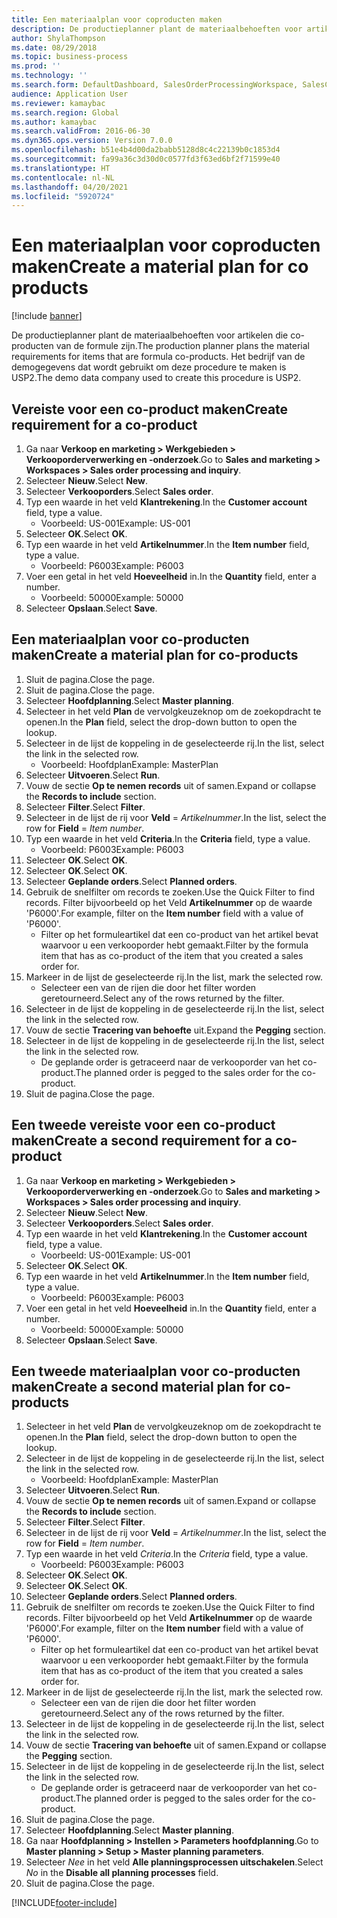 ```yaml
---
title: Een materiaalplan voor coproducten maken
description: De productieplanner plant de materiaalbehoeften voor artikelen die co-producten van de formule zijn.
author: ShylaThompson
ms.date: 08/29/2018
ms.topic: business-process
ms.prod: ''
ms.technology: ''
ms.search.form: DefaultDashboard, SalesOrderProcessingWorkspace, SalesCreateOrder, SalesTable, ReqCreatePlanWorkspace, ReqTransPlanCard, SysQueryForm, ReqTransPo
audience: Application User
ms.reviewer: kamaybac
ms.search.region: Global
ms.author: kamaybac
ms.search.validFrom: 2016-06-30
ms.dyn365.ops.version: Version 7.0.0
ms.openlocfilehash: b51e4b4d00da2babb5128d8c4c22139b0c1853d4
ms.sourcegitcommit: fa99a36c3d30d0c0577fd3f63ed6bf2f71599e40
ms.translationtype: HT
ms.contentlocale: nl-NL
ms.lasthandoff: 04/20/2021
ms.locfileid: "5920724"
---
```

# <a name="create-a-material-plan-for-co-products"></a><span data-ttu-id="558dd-103">Een materiaalplan voor coproducten maken</span><span class="sxs-lookup"><span data-stu-id="558dd-103">Create a material plan for co products</span></span>

[!include [banner](../../includes/banner.md)]

<span data-ttu-id="558dd-104">De productieplanner plant de materiaalbehoeften voor artikelen die co-producten van de formule zijn.</span><span class="sxs-lookup"><span data-stu-id="558dd-104">The production planner plans the material requirements for items that are formula co-products.</span></span> <span data-ttu-id="558dd-105">Het bedrijf van de demogegevens dat wordt gebruikt om deze procedure te maken is USP2.</span><span class="sxs-lookup"><span data-stu-id="558dd-105">The demo data company used to create this procedure is USP2.</span></span>

## <a name="create-requirement-for-a-co-product"></a><span data-ttu-id="558dd-106">Vereiste voor een co-product maken</span><span class="sxs-lookup"><span data-stu-id="558dd-106">Create requirement for a co-product</span></span>

1. <span data-ttu-id="558dd-107">Ga naar **Verkoop en marketing \> Werkgebieden \> Verkooporderverwerking en -onderzoek**.</span><span class="sxs-lookup"><span data-stu-id="558dd-107">Go to **Sales and marketing \> Workspaces \> Sales order processing and inquiry**.</span></span>
1. <span data-ttu-id="558dd-108">Selecteer **Nieuw**.</span><span class="sxs-lookup"><span data-stu-id="558dd-108">Select **New**.</span></span>
1. <span data-ttu-id="558dd-109">Selecteer **Verkooporders**.</span><span class="sxs-lookup"><span data-stu-id="558dd-109">Select **Sales order**.</span></span>
1. <span data-ttu-id="558dd-110">Typ een waarde in het veld **Klantrekening**.</span><span class="sxs-lookup"><span data-stu-id="558dd-110">In the **Customer account** field, type a value.</span></span>
    * <span data-ttu-id="558dd-111">Voorbeeld: US-001</span><span class="sxs-lookup"><span data-stu-id="558dd-111">Example: US-001</span></span>  
1. <span data-ttu-id="558dd-112">Selecteer **OK**.</span><span class="sxs-lookup"><span data-stu-id="558dd-112">Select **OK**.</span></span>
1. <span data-ttu-id="558dd-113">Typ een waarde in het veld **Artikelnummer**.</span><span class="sxs-lookup"><span data-stu-id="558dd-113">In the **Item number** field, type a value.</span></span>
    * <span data-ttu-id="558dd-114">Voorbeeld: P6003</span><span class="sxs-lookup"><span data-stu-id="558dd-114">Example: P6003</span></span>  
1. <span data-ttu-id="558dd-115">Voer een getal in het veld **Hoeveelheid** in.</span><span class="sxs-lookup"><span data-stu-id="558dd-115">In the **Quantity** field, enter a number.</span></span>
    * <span data-ttu-id="558dd-116">Voorbeeld: 50000</span><span class="sxs-lookup"><span data-stu-id="558dd-116">Example: 50000</span></span>  
1. <span data-ttu-id="558dd-117">Selecteer **Opslaan**.</span><span class="sxs-lookup"><span data-stu-id="558dd-117">Select **Save**.</span></span>

## <a name="create-a-material-plan-for-co-products"></a><span data-ttu-id="558dd-118">Een materiaalplan voor co-producten maken</span><span class="sxs-lookup"><span data-stu-id="558dd-118">Create a material plan for co-products</span></span>

1. <span data-ttu-id="558dd-119">Sluit de pagina.</span><span class="sxs-lookup"><span data-stu-id="558dd-119">Close the page.</span></span>
1. <span data-ttu-id="558dd-120">Sluit de pagina.</span><span class="sxs-lookup"><span data-stu-id="558dd-120">Close the page.</span></span>
1. <span data-ttu-id="558dd-121">Selecteer **Hoofdplanning**.</span><span class="sxs-lookup"><span data-stu-id="558dd-121">Select **Master planning**.</span></span>
1. <span data-ttu-id="558dd-122">Selecteer in het veld **Plan** de vervolgkeuzeknop om de zoekopdracht te openen.</span><span class="sxs-lookup"><span data-stu-id="558dd-122">In the **Plan** field, select the drop-down button to open the lookup.</span></span>
1. <span data-ttu-id="558dd-123">Selecteer in de lijst de koppeling in de geselecteerde rij.</span><span class="sxs-lookup"><span data-stu-id="558dd-123">In the list, select the link in the selected row.</span></span>
    * <span data-ttu-id="558dd-124">Voorbeeld: Hoofdplan</span><span class="sxs-lookup"><span data-stu-id="558dd-124">Example: MasterPlan</span></span>  
1. <span data-ttu-id="558dd-125">Selecteer **Uitvoeren**.</span><span class="sxs-lookup"><span data-stu-id="558dd-125">Select **Run**.</span></span>
1. <span data-ttu-id="558dd-126">Vouw de sectie **Op te nemen records** uit of samen.</span><span class="sxs-lookup"><span data-stu-id="558dd-126">Expand or collapse the **Records to include** section.</span></span>
1. <span data-ttu-id="558dd-127">Selecteer **Filter**.</span><span class="sxs-lookup"><span data-stu-id="558dd-127">Select **Filter**.</span></span>
1. <span data-ttu-id="558dd-128">Selecteer in de lijst de rij voor **Veld** = *Artikelnummer*.</span><span class="sxs-lookup"><span data-stu-id="558dd-128">In the list, select the row for **Field** = *Item number*.</span></span>
1. <span data-ttu-id="558dd-129">Typ een waarde in het veld **Criteria**.</span><span class="sxs-lookup"><span data-stu-id="558dd-129">In the **Criteria** field, type a value.</span></span>
    * <span data-ttu-id="558dd-130">Voorbeeld: P6003</span><span class="sxs-lookup"><span data-stu-id="558dd-130">Example: P6003</span></span>  
1. <span data-ttu-id="558dd-131">Selecteer **OK**.</span><span class="sxs-lookup"><span data-stu-id="558dd-131">Select **OK**.</span></span>
1. <span data-ttu-id="558dd-132">Selecteer **OK**.</span><span class="sxs-lookup"><span data-stu-id="558dd-132">Select **OK**.</span></span>
1. <span data-ttu-id="558dd-133">Selecteer **Geplande orders**.</span><span class="sxs-lookup"><span data-stu-id="558dd-133">Select **Planned orders**.</span></span>
1. <span data-ttu-id="558dd-134">Gebruik de snelfilter om records te zoeken.</span><span class="sxs-lookup"><span data-stu-id="558dd-134">Use the Quick Filter to find records.</span></span> <span data-ttu-id="558dd-135">Filter bijvoorbeeld op het Veld **Artikelnummer** op de waarde 'P6000'.</span><span class="sxs-lookup"><span data-stu-id="558dd-135">For example, filter on the **Item number** field with a value of 'P6000'.</span></span>
    * <span data-ttu-id="558dd-136">Filter op het formuleartikel dat een co-product van het artikel bevat waarvoor u een verkooporder hebt gemaakt.</span><span class="sxs-lookup"><span data-stu-id="558dd-136">Filter by the formula item that has as co-product of the item that you created a sales order for.</span></span>  
1. <span data-ttu-id="558dd-137">Markeer in de lijst de geselecteerde rij.</span><span class="sxs-lookup"><span data-stu-id="558dd-137">In the list, mark the selected row.</span></span>
    * <span data-ttu-id="558dd-138">Selecteer een van de rijen die door het filter worden geretourneerd.</span><span class="sxs-lookup"><span data-stu-id="558dd-138">Select any of the rows returned by the filter.</span></span>  
1. <span data-ttu-id="558dd-139">Selecteer in de lijst de koppeling in de geselecteerde rij.</span><span class="sxs-lookup"><span data-stu-id="558dd-139">In the list, select the link in the selected row.</span></span>
1. <span data-ttu-id="558dd-140">Vouw de sectie **Tracering van behoefte** uit.</span><span class="sxs-lookup"><span data-stu-id="558dd-140">Expand the **Pegging** section.</span></span>
1. <span data-ttu-id="558dd-141">Selecteer in de lijst de koppeling in de geselecteerde rij.</span><span class="sxs-lookup"><span data-stu-id="558dd-141">In the list, select the link in the selected row.</span></span>
    * <span data-ttu-id="558dd-142">De geplande order is getraceerd naar de verkooporder van het co-product.</span><span class="sxs-lookup"><span data-stu-id="558dd-142">The planned order is pegged to the sales order for the co-product.</span></span>  
1. <span data-ttu-id="558dd-143">Sluit de pagina.</span><span class="sxs-lookup"><span data-stu-id="558dd-143">Close the page.</span></span>

## <a name="create-a-second-requirement-for-a-co-product"></a><span data-ttu-id="558dd-144">Een tweede vereiste voor een co-product maken</span><span class="sxs-lookup"><span data-stu-id="558dd-144">Create a second requirement for a co-product</span></span>

1. <span data-ttu-id="558dd-145">Ga naar **Verkoop en marketing \> Werkgebieden \> Verkooporderverwerking en -onderzoek**.</span><span class="sxs-lookup"><span data-stu-id="558dd-145">Go to **Sales and marketing \> Workspaces \> Sales order processing and inquiry**.</span></span>
1. <span data-ttu-id="558dd-146">Selecteer **Nieuw**.</span><span class="sxs-lookup"><span data-stu-id="558dd-146">Select **New**.</span></span>
1. <span data-ttu-id="558dd-147">Selecteer **Verkooporders**.</span><span class="sxs-lookup"><span data-stu-id="558dd-147">Select **Sales order**.</span></span>
1. <span data-ttu-id="558dd-148">Typ een waarde in het veld **Klantrekening**.</span><span class="sxs-lookup"><span data-stu-id="558dd-148">In the **Customer account** field, type a value.</span></span>
    * <span data-ttu-id="558dd-149">Voorbeeld: US-001</span><span class="sxs-lookup"><span data-stu-id="558dd-149">Example: US-001</span></span>  
1. <span data-ttu-id="558dd-150">Selecteer **OK**.</span><span class="sxs-lookup"><span data-stu-id="558dd-150">Select **OK**.</span></span>
1. <span data-ttu-id="558dd-151">Typ een waarde in het veld **Artikelnummer**.</span><span class="sxs-lookup"><span data-stu-id="558dd-151">In the **Item number** field, type a value.</span></span>
    * <span data-ttu-id="558dd-152">Voorbeeld: P6003</span><span class="sxs-lookup"><span data-stu-id="558dd-152">Example: P6003</span></span>  
1. <span data-ttu-id="558dd-153">Voer een getal in het veld **Hoeveelheid** in.</span><span class="sxs-lookup"><span data-stu-id="558dd-153">In the **Quantity** field, enter a number.</span></span>
    * <span data-ttu-id="558dd-154">Voorbeeld: 50000</span><span class="sxs-lookup"><span data-stu-id="558dd-154">Example: 50000</span></span>  
1. <span data-ttu-id="558dd-155">Selecteer **Opslaan**.</span><span class="sxs-lookup"><span data-stu-id="558dd-155">Select **Save**.</span></span>

## <a name="create-a-second-material-plan-for-co-products"></a><span data-ttu-id="558dd-156">Een tweede materiaalplan voor co-producten maken</span><span class="sxs-lookup"><span data-stu-id="558dd-156">Create a second material plan for co-products</span></span>

1. <span data-ttu-id="558dd-157">Selecteer in het veld **Plan** de vervolgkeuzeknop om de zoekopdracht te openen.</span><span class="sxs-lookup"><span data-stu-id="558dd-157">In the **Plan** field, select the drop-down button to open the lookup.</span></span>
2. <span data-ttu-id="558dd-158">Selecteer in de lijst de koppeling in de geselecteerde rij.</span><span class="sxs-lookup"><span data-stu-id="558dd-158">In the list, select the link in the selected row.</span></span>
    * <span data-ttu-id="558dd-159">Voorbeeld: Hoofdplan</span><span class="sxs-lookup"><span data-stu-id="558dd-159">Example: MasterPlan</span></span>  
3. <span data-ttu-id="558dd-160">Selecteer **Uitvoeren**.</span><span class="sxs-lookup"><span data-stu-id="558dd-160">Select **Run**.</span></span>
4. <span data-ttu-id="558dd-161">Vouw de sectie **Op te nemen records** uit of samen.</span><span class="sxs-lookup"><span data-stu-id="558dd-161">Expand or collapse the **Records to include** section.</span></span>
5. <span data-ttu-id="558dd-162">Selecteer **Filter**.</span><span class="sxs-lookup"><span data-stu-id="558dd-162">Select **Filter**.</span></span>
6. <span data-ttu-id="558dd-163">Selecteer in de lijst de rij voor **Veld** = *Artikelnummer*.</span><span class="sxs-lookup"><span data-stu-id="558dd-163">In the list, select the row for **Field** = *Item number*.</span></span>
7. <span data-ttu-id="558dd-164">Typ een waarde in het veld *Criteria*.</span><span class="sxs-lookup"><span data-stu-id="558dd-164">In the *Criteria* field, type a value.</span></span>
    * <span data-ttu-id="558dd-165">Voorbeeld: P6003</span><span class="sxs-lookup"><span data-stu-id="558dd-165">Example: P6003</span></span>  
8. <span data-ttu-id="558dd-166">Selecteer **OK**.</span><span class="sxs-lookup"><span data-stu-id="558dd-166">Select **OK**.</span></span>
9. <span data-ttu-id="558dd-167">Selecteer **OK**.</span><span class="sxs-lookup"><span data-stu-id="558dd-167">Select **OK**.</span></span>
10. <span data-ttu-id="558dd-168">Selecteer **Geplande orders**.</span><span class="sxs-lookup"><span data-stu-id="558dd-168">Select **Planned orders**.</span></span>
11. <span data-ttu-id="558dd-169">Gebruik de snelfilter om records te zoeken.</span><span class="sxs-lookup"><span data-stu-id="558dd-169">Use the Quick Filter to find records.</span></span> <span data-ttu-id="558dd-170">Filter bijvoorbeeld op het Veld **Artikelnummer** op de waarde 'P6000'.</span><span class="sxs-lookup"><span data-stu-id="558dd-170">For example, filter on the **Item number** field with a value of 'P6000'.</span></span>
    * <span data-ttu-id="558dd-171">Filter op het formuleartikel dat een co-product van het artikel bevat waarvoor u een verkooporder hebt gemaakt.</span><span class="sxs-lookup"><span data-stu-id="558dd-171">Filter by the formula item that has as co-product of the item that you created a sales order for.</span></span>  
12. <span data-ttu-id="558dd-172">Markeer in de lijst de geselecteerde rij.</span><span class="sxs-lookup"><span data-stu-id="558dd-172">In the list, mark the selected row.</span></span>
    * <span data-ttu-id="558dd-173">Selecteer een van de rijen die door het filter worden geretourneerd.</span><span class="sxs-lookup"><span data-stu-id="558dd-173">Select any of the rows returned by the filter.</span></span>  
13. <span data-ttu-id="558dd-174">Selecteer in de lijst de koppeling in de geselecteerde rij.</span><span class="sxs-lookup"><span data-stu-id="558dd-174">In the list, select the link in the selected row.</span></span>
14. <span data-ttu-id="558dd-175">Vouw de sectie **Tracering van behoefte** uit of samen.</span><span class="sxs-lookup"><span data-stu-id="558dd-175">Expand or collapse the **Pegging** section.</span></span>
15. <span data-ttu-id="558dd-176">Selecteer in de lijst de koppeling in de geselecteerde rij.</span><span class="sxs-lookup"><span data-stu-id="558dd-176">In the list, select the link in the selected row.</span></span>
    * <span data-ttu-id="558dd-177">De geplande order is getraceerd naar de verkooporder van het co-product.</span><span class="sxs-lookup"><span data-stu-id="558dd-177">The planned order is pegged to the sales order for the co-product.</span></span>  
16. <span data-ttu-id="558dd-178">Sluit de pagina.</span><span class="sxs-lookup"><span data-stu-id="558dd-178">Close the page.</span></span>
17. <span data-ttu-id="558dd-179">Selecteer **Hoofdplanning**.</span><span class="sxs-lookup"><span data-stu-id="558dd-179">Select **Master planning**.</span></span>
18. <span data-ttu-id="558dd-180">Ga naar **Hoofdplanning \> Instellen \> Parameters hoofdplanning**.</span><span class="sxs-lookup"><span data-stu-id="558dd-180">Go to **Master planning \> Setup \> Master planning parameters**.</span></span>
19. <span data-ttu-id="558dd-181">Selecteer *Nee* in het veld **Alle planningsprocessen uitschakelen**.</span><span class="sxs-lookup"><span data-stu-id="558dd-181">Select *No* in the **Disable all planning processes** field.</span></span>
20. <span data-ttu-id="558dd-182">Sluit de pagina.</span><span class="sxs-lookup"><span data-stu-id="558dd-182">Close the page.</span></span>


[!INCLUDE[footer-include](../../../includes/footer-banner.md)]